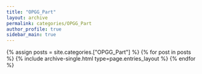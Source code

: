 ```yaml
---
title: "OPGG_Part"
layout: archive
permalink: categories/OPGG_Part
author_profile: true
sidebar_main: true
---
```



{% assign posts = site.categories.["OPGG_Part"] %}
{% for post in posts %} {% include archive-single.html type=page.entries_layout %} {% endfor %}